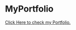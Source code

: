 # MyPortfolio
<html>
<head> </head>
<body> <a href="https://singhrash23.github.io/MyPortfolio/">Click Here to check my Portfolio.</a></body>
</html>
